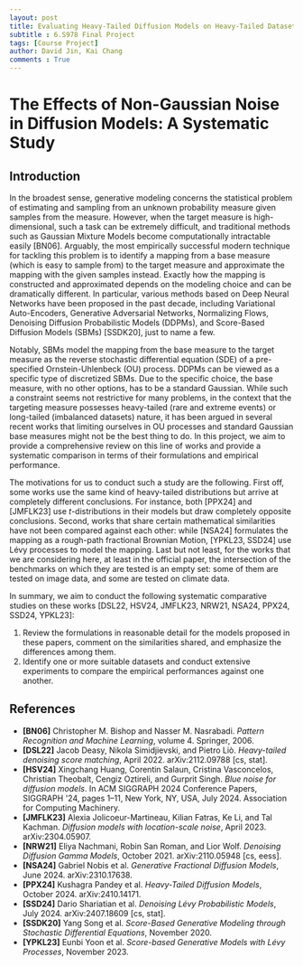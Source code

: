 ```yaml
---
layout: post
title: Evaluating Heavy-Tailed Diffusion Models on Heavy-Tailed Datasets with Rare Event Statistics
subtitle : 6.S978 Final Project
tags: [Course Project]
author: David Jin, Kai Chang
comments : True
---
```


# The Effects of Non-Gaussian Noise in Diffusion Models: A Systematic Study

## Introduction

In the broadest sense, generative modeling concerns the statistical problem of estimating and sampling from an unknown probability measure given samples from the measure. However, when the target measure is high-dimensional, such a task can be extremely difficult, and traditional methods such as Gaussian Mixture Models become computationally intractable easily [BN06]. Arguably, the most empirically successful modern technique for tackling this problem is to identify a mapping from a base measure (which is easy to sample from) to the target measure and approximate the mapping with the given samples instead. Exactly how the mapping is constructed and approximated depends on the modeling choice and can be dramatically different. In particular, various methods based on Deep Neural Networks have been proposed in the past decade, including Variational Auto-Encoders, Generative Adversarial Networks, Normalizing Flows, Denoising Diffusion Probabilistic Models (DDPMs), and Score-Based Diffusion Models (SBMs) [SSDK20], just to name a few.

Notably, SBMs model the mapping from the base measure to the target measure as the reverse stochastic differential equation (SDE) of a pre-specified Ornstein-Uhlenbeck (OU) process. DDPMs can be viewed as a specific type of discretized SBMs. Due to the specific choice, the base measure, with no other options, has to be a standard Gaussian. While such a constraint seems not restrictive for many problems, in the context that the targeting measure possesses heavy-tailed (rare and extreme events) or long-tailed (imbalanced datasets) nature, it has been argued in several recent works that limiting ourselves in OU processes and standard Gaussian base measures might not be the best thing to do. In this project, we aim to provide a comprehensive review on this line of works and provide a systematic comparison in terms of their formulations and empirical performance.

The motivations for us to conduct such a study are the following. First off, some works use the same kind of heavy-tailed distributions but arrive at completely different conclusions. For instance, both [PPX24] and [JMFLK23] use $t$-distributions in their models but draw completely opposite conclusions. Second, works that share certain mathematical similarities have not been compared against each other: while [NSA24] formulates the mapping as a rough-path fractional Brownian Motion, [YPKL23, SSD24] use Lévy processes to model the mapping. Last but not least, for the works that we are considering here, at least in the official paper, the intersection of the benchmarks on which they are tested is an empty set: some of them are tested on image data, and some are tested on climate data.

In summary, we aim to conduct the following systematic comparative studies on these works [DSL22, HSV24, JMFLK23, NRW21, NSA24, PPX24, SSD24, YPKL23]:

1. Review the formulations in reasonable detail for the models proposed in these papers, comment on the similarities shared, and emphasize the differences among them.
2. Identify one or more suitable datasets and conduct extensive experiments to compare the empirical performances against one another.

## References

- **[BN06]** Christopher M. Bishop and Nasser M. Nasrabadi. _Pattern Recognition and Machine Learning_, volume 4. Springer, 2006.
- **[DSL22]** Jacob Deasy, Nikola Simidjievski, and Pietro Liò. _Heavy-tailed denoising score matching_, April 2022. arXiv:2112.09788 [cs, stat].
- **[HSV24]** Xingchang Huang, Corentin Salaun, Cristina Vasconcelos, Christian Theobalt, Cengiz Oztireli, and Gurprit Singh. _Blue noise for diffusion models_. In ACM SIGGRAPH 2024 Conference Papers, SIGGRAPH '24, pages 1–11, New York, NY, USA, July 2024. Association for Computing Machinery.
- **[JMFLK23]** Alexia Jolicoeur-Martineau, Kilian Fatras, Ke Li, and Tal Kachman. _Diffusion models with location-scale noise_, April 2023. arXiv:2304.05907.
- **[NRW21]** Eliya Nachmani, Robin San Roman, and Lior Wolf. _Denoising Diffusion Gamma Models_, October 2021. arXiv:2110.05948 [cs, eess].
- **[NSA24]** Gabriel Nobis et al. _Generative Fractional Diffusion Models_, June 2024. arXiv:2310.17638.
- **[PPX24]** Kushagra Pandey et al. _Heavy-Tailed Diffusion Models_, October 2024. arXiv:2410.14171.
- **[SSD24]** Dario Shariatian et al. _Denoising Lévy Probabilistic Models_, July 2024. arXiv:2407.18609 [cs, stat].
- **[SSDK20]** Yang Song et al. _Score-Based Generative Modeling through Stochastic Differential Equations_, November 2020.
- **[YPKL23]** Eunbi Yoon et al. _Score-based Generative Models with Lévy Processes_, November 2023.

